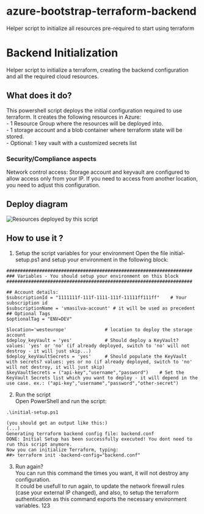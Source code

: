 # azure-bootstrap-terraform-backend
Helper script to initialize all resources pre-required to start using terraform

# Backend Initialization

Helper script to initialize a terraform, creating the backend configuration and all the required cloud resources.  

## What does it do?

This powershell script deploys the initial configuration required to use terraform. It creates the following resources in Azure:  
    - 1 Resource Group where the resources will be deployed into.  
    - 1 storage account and a blob container where terraform state will be stored.  
    - Optional: 1 key vault with a customized secrets list

### Security/Compliance aspects
Network control access: Storage account and keyvault are configured to allow access only from your IP. If you need to access from another location, you need to adjust this configuration. 

## Deploy diagram

![Resources deployed by this script](documentation/tf-helper-script.drawio.png)

## How to use it ? 
1. Setup the script variables for your environment
Open the file initial-setup.ps1 and setup your environment in the following block:  
```
####################################################################
### Variables - You should setup your environment on this block
####################################################################

## Account details:
$subscriptionId = "1111111f-111f-1111-111f-11111ff111ff"    # Your subscription id
$subscriptionName = 'vmasilva-account' # it will be used as precedent
## Optional Tags
$optionalTag = "ENV=DEV"

$location='westeurope'              # location to deploy the storage account
$deploy_keyVault = 'yes'            # Should deploy a KeyVault? values: 'yes' or 'no' (if already deployed, switch to 'no' will not destroy - it will just skip...)
$deploy_keyVaultSecrets = 'yes'     # Should populate the KeyVault with secrets? values: yes or no (if already deployed, switch to 'no' will not destroy, it will just skip)
$keyVaultSecrets = ("api-key","username","password")    # Set the KeyVault Secrets list which you want to deploy - it will depend in the use case. ex.: ("api-key","username","password","other-secret")
```
2. Run the script  
Open PowerShell and run the script:  
```
.\initial-setup.ps1 

(you should get an output like this:)
(...)
Generating terraform backend config file: backend.conf
DONE: Initial Setup has been successfully executed! You dont need to run this script anymore.
Now you can initialize Terraform, typing:
##> terraform init -backend-config="backend.conf"
```

3. Run again?  
You can run this command the times you want, it will not destroy any configuration.  
It could be usefull to run again, to update the network firewall rules (case your external IP changed), and also, to setup the terraform authentication as this command exports the necessary environment variables.  123
